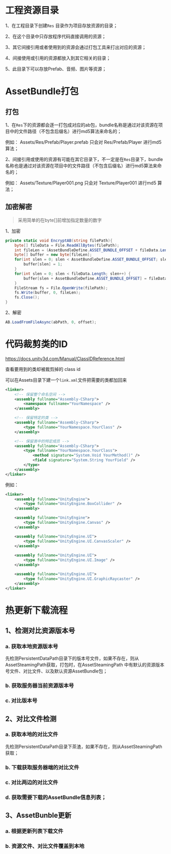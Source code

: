 # 工程资源目录

1、在工程目录下创建`Res` 目录作为项目存放资源的目录；

2、在这个目录中只存放程序代码直接调用的资源；

3、其它间接引用或者使用到的资源会通过打包工具来打出对应的资源；

4、间接使用或引用的资源都放入到其它相关的目录；

5、此目录下可以存放Prefab、音频、图片等资源；

# AssetBundle打包

## 打包
1、在`Res`下的资源都会逐一打包成对应的ab包，bundle名称是通过对该资源在项目中的文件路径（不包含后缀名）进行md5算法来命名的；

例如：
    Assets/Res/Prefab/Player.prefab
    只会对 Res/Prefab/Player 进行md5算法；

2、间接引用或使用的资源有可能在其它目录下，不一定是在`Res`目录下，bundle名称也是通过对该资源在项目中的文件路径（不包含后缀名）进行md5算法来命名的；

例如：
    Assets/Texture/Player001.png
    只会对 Texture/Player001 进行md5 算法；

## 加密解密

> 采用简单的在byte[]前增加指定数量的数字

1、加密

```C#
private static void EncryptAB(string filePath){
    byte[] fileData = File.ReadAllBytes(filePath);
    int fileLen = (AssetBundleDefine.ASSET_BUNDLE_OFFSET + fileData.Length);
    byte[] buffer = new byte[fileLen];
    for(int slen = 0; slen < AssetBundleDefine.ASSET_BUNDLE_OFFSET; slen++) {
        buffer[slen] = 1;
    }
    for(int slen = 0; slen < fileData.Length; slen++) {
        buffer[slen + AssetBundleDefine.ASSET_BUNDLE_OFFSET] = fileData[slen];
    }
    FileStream fs = File.OpenWrite(filePath);
    fs.Write(buffer, 0, fileLen);
    fs.Close();
}
```

2、解密

```csharp
AB.LoadFromFileAsync(abPath, 0, offset);
```

# 代码裁剪类的ID

https://docs.unity3d.com/Manual/ClassIDReference.html

查看要用到的类却被裁剪掉的 class id

可以在Assets目录下建一个`link.xml`文件把需要的类都加回来

```xml
<linker>
    <!-- 保留整个命名空间 -->
    <assembly fullname="Assembly-CSharp">
        <namespace fullname="YourNamespace" />
    </assembly>

    <!-- 保留特定的类 -->
    <assembly fullname="Assembly-CSharp">
        <type fullname="YourNamespace.YourClass" />
    </assembly>

    <!-- 保留类中的特定成员 -->
    <assembly fullname="Assembly-CSharp">
        <type fullname="YourNamespace.YourClass">
            <method signature="System.Void YourMethod()" />
            <field signature="System.String YourField" />
        </type>
    </assembly>
</linker>

```

例如：
```xml
<linker>
    <assembly fullname="UnityEngine">
        <type fullname="UnityEngine.BoxCollider" />
    </assembly>

    <assembly fullname="UnityEngine">
        <type fullname="UnityEngine.Canvas" />
    </assembly>

    <assembly fullname="UnityEngine.UI">
        <type fullname="UnityEngine.UI.CanvasScaler" />
    </assembly>
    
    <assembly fullname="UnityEngine.UI">
        <type fullname="UnityEngine.UI.Image" />
    </assembly>

    <assembly fullname="UnityEngine.UI">
        <type fullname="UnityEngine.UI.GraphicRaycaster" />
    </assembly>
</linker>
```

# 热更新下载流程

## 1、检测对比资源版本号

### a. 获取本地资源版本号

先检测PersistentDataPath目录下的版本号文件，如果不存在，则从AssetSteamingPath获取，打包时，在AssetSteamingPath 中有默认的资源版本号文件、对比文件、以及默认资源AssetBundle包；

### b. 获取服务器当前资源版本号

### c. 对比版本号

## 2、对比文件检测

### a. 获取本地的对比文件

先检测PersistentDataPath目录下茶渣，如果不存在，则从AssetSteamingPath获取；

### b. 下载获取服务器端的对比文件

### c. 对比两边的对比文件

### d. 获取需要下载的AssetBundle信息列表；

## 3、AssetBunble更新

### a. 根据更新列表下载文件

### b. 资源文件、对比文件覆盖到本地